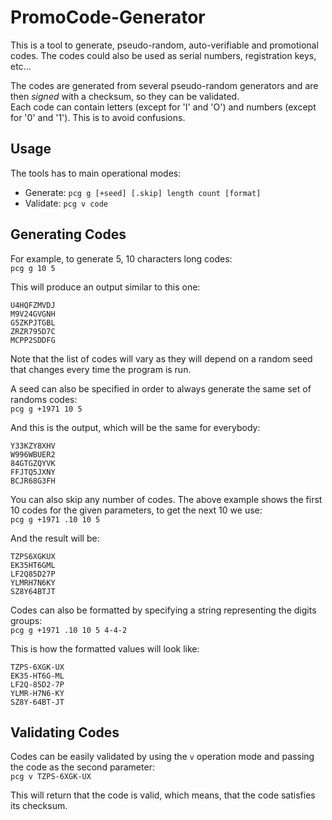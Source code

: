 # PromoCode-Generator

This is a tool to generate, pseudo-random, auto-verifiable and promotional codes. The codes could also be used as serial numbers, registration keys, etc...

The codes are generated from several pseudo-random generators and are then _signed_ with a checksum, so they can be validated.<br>
Each code can contain letters (except for 'I' and 'O') and numbers (except for '0' and '1'). This is to avoid confusions.

## Usage

The tools has to main operational modes:

- Generate: `pcg g [+seed] [.skip] length count [format]`
- Validate: `pcg v code`

## Generating Codes

For example, to generate 5, 10 characters long codes:<br>
`pcg g 10 5`

This will produce an output similar to this one:
```
U4HQFZMVDJ
M9V24GVGNH
G5ZKPJTGBL
ZRZR795D7C
MCPP2SDDFG
```
Note that the list of codes will vary as they will depend on a random seed that changes every time the program is run.

A seed can also be specified in order to always generate the same set of randoms codes:<br>
`pcg g +1971 10 5`

And this is the output, which will be the same for everybody:
```
Y33KZY8XHV
W996WBUER2
84GTGZQYVK
FFJTQ5JXNY
BCJR68G3FH
```

You can also skip any number of codes. The above example shows the first 10 codes for the given parameters, to get the next 10 we use:<br>
`pcg g +1971 .10 10 5`

And the result will be:
```
TZPS6XGKUX
EK35HT6GML
LF2Q85D27P
YLMRH7N6KY
SZ8Y64BTJT
```

Codes can also be formatted by specifying a string representing the digits groups:<br>
`pcg g +1971 .10 10 5 4-4-2`

This is how the formatted values will look like:
```
TZPS-6XGK-UX
EK35-HT6G-ML
LF2Q-85D2-7P
YLMR-H7N6-KY
SZ8Y-64BT-JT
```

## Validating Codes

Codes can be easily validated by using the `v` operation mode and passing the code as the second parameter:<br>
`pcg v TZPS-6XGK-UX`

This will return that the code is valid, which means, that the code satisfies its checksum.

